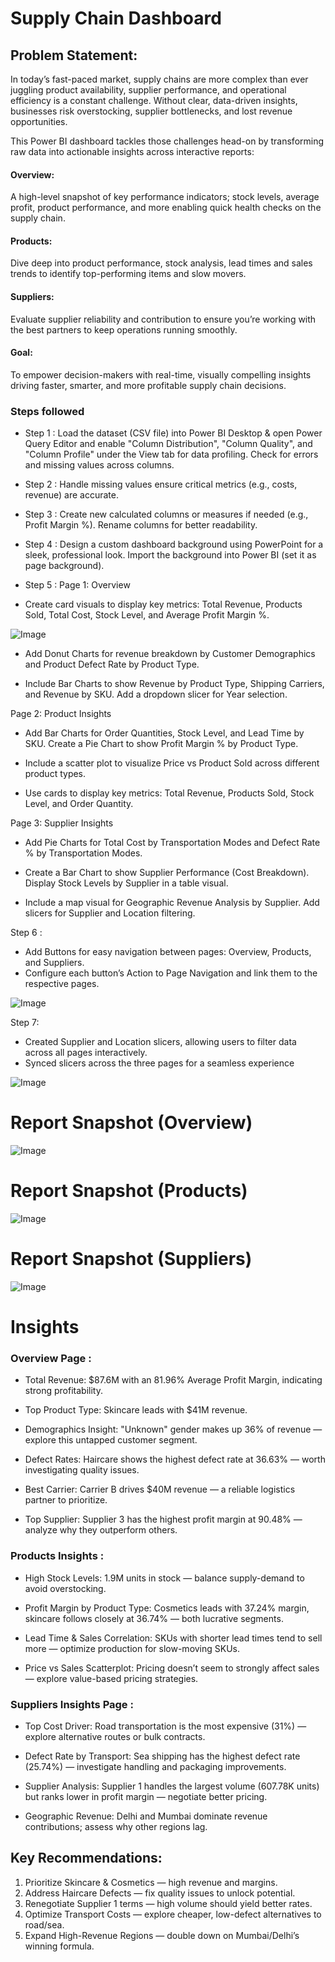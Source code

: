 # Supply Chain Dashboard

## Problem Statement:

In today’s fast-paced market, supply chains are more complex than ever juggling product availability, supplier performance, and operational efficiency is a constant challenge. Without clear, data-driven insights, businesses risk overstocking, supplier bottlenecks, and lost revenue opportunities.

This Power BI dashboard tackles those challenges head-on by transforming raw data into actionable insights across interactive reports:

#### Overview: 

A high-level snapshot of key performance indicators; stock levels, average profit, product performance, and more enabling quick health checks on the supply chain.

#### Products: 

Dive deep into product performance, stock analysis, lead times and sales trends to identify top-performing items and slow movers.

#### Suppliers: 

Evaluate supplier reliability and contribution to ensure you’re working with the best partners to keep operations running smoothly.

#### Goal: 

To empower decision-makers with real-time, visually compelling insights driving faster, smarter, and more profitable supply chain decisions.


### Steps followed 

- Step 1 : Load the dataset (CSV file) into Power BI Desktop & open Power Query Editor and enable "Column Distribution", "Column Quality", and "Column Profile" under the View tab for data profiling. Check for errors and missing values across columns.

- Step 2 : Handle missing values ensure critical metrics (e.g., costs, revenue) are accurate.

- Step 3 : Create new calculated columns or measures if needed (e.g., Profit Margin %). Rename columns for better readability.

- Step 4 : Design a custom dashboard background using PowerPoint for a sleek, professional look. Import the background into Power BI (set it as page background).

- Step 5 : 
Page 1: Overview
 - Create card visuals to display key metrics: Total Revenue, Products Sold, Total Cost, Stock Level, and Average Profit Margin %.

![Image](https://github.com/user-attachments/assets/a94e8df0-445f-4513-9a8f-175c89fa750b)

 - Add Donut Charts for revenue breakdown by Customer Demographics and Product Defect Rate by Product Type.

 - Include Bar Charts to show Revenue by Product Type, Shipping Carriers, and Revenue by SKU. Add a dropdown slicer for Year selection.

Page 2: Product Insights
 - Add Bar Charts for Order Quantities, Stock Level, and Lead Time by SKU. Create a Pie Chart to show Profit Margin % by Product Type.

 - Include a scatter plot to visualize Price vs Product Sold across different product types.

 - Use cards to display key metrics: Total Revenue, Products Sold, Stock Level, and Order Quantity.

Page 3: Supplier Insights
 - Add Pie Charts for Total Cost by Transportation Modes and Defect Rate % by Transportation Modes.

 - Create a Bar Chart to show Supplier Performance (Cost Breakdown). Display Stock Levels by Supplier in a table visual.

 - Include a map visual for Geographic Revenue Analysis by Supplier. Add slicers for Supplier and Location filtering.

Step 6 :

- Add Buttons for easy navigation between pages: Overview, Products, and Suppliers.
- Configure each button’s Action to Page Navigation and link them to the respective pages.

![Image](https://github.com/user-attachments/assets/37085655-970e-4994-bfcd-5e1a69923261)

Step 7: 

- Created Supplier and Location slicers, allowing users to filter data across all pages interactively.
- Synced slicers across the three pages for a seamless experience

![Image](https://github.com/user-attachments/assets/6873c6f4-2df9-4cfa-96ae-66a73a599649)
 
 # Report Snapshot (Overview)

![Image](https://github.com/user-attachments/assets/3b686910-d15e-4a38-a0f1-e56cf88929bf)

 # Report Snapshot (Products)

![Image](https://github.com/user-attachments/assets/d2314694-2d0c-45b7-b286-b6f28e06abd2)

 # Report Snapshot (Suppliers)

![Image](https://github.com/user-attachments/assets/3a061f6f-7033-430f-bbe4-d9b28c798786)


# Insights

### Overview Page :
- Total Revenue: $87.6M with an 81.96% Average Profit Margin, indicating strong profitability.

- Top Product Type: Skincare leads with $41M revenue.

- Demographics Insight: "Unknown" gender makes up 36% of revenue — explore this untapped customer segment.

- Defect Rates: Haircare shows the highest defect rate at 36.63% — worth investigating quality issues.

- Best Carrier: Carrier B drives $40M revenue — a reliable logistics partner to prioritize.

- Top Supplier: Supplier 3 has the highest profit margin at 90.48% — analyze why they outperform others.

### Products Insights : 
- High Stock Levels: 1.9M units in stock — balance supply-demand to avoid overstocking.

- Profit Margin by Product Type: Cosmetics leads with 37.24% margin, skincare follows closely at 36.74% — both lucrative segments.

- Lead Time & Sales Correlation: SKUs with shorter lead times tend to sell more — optimize production for slow-moving SKUs.

- Price vs Sales Scatterplot: Pricing doesn’t seem to strongly affect sales — explore value-based pricing strategies.

### Suppliers Insights Page :
- Top Cost Driver: Road transportation is the most expensive (31%) — explore alternative routes or bulk contracts.

- Defect Rate by Transport: Sea shipping has the highest defect rate (25.74%) — investigate handling and packaging improvements.

- Supplier Analysis: Supplier 1 handles the largest volume (607.78K units) but ranks lower in profit margin — negotiate better pricing.

- Geographic Revenue: Delhi and Mumbai dominate revenue contributions; assess why other regions lag.

## Key Recommendations:
1.  Prioritize Skincare & Cosmetics — high revenue and margins.
2.  Address Haircare Defects — fix quality issues to unlock potential.
3.  Renegotiate Supplier 1 terms — high volume should yield better rates.
4.  Optimize Transport Costs — explore cheaper, low-defect alternatives to road/sea.
5.  Expand High-Revenue Regions — double down on Mumbai/Delhi’s winning formula.
